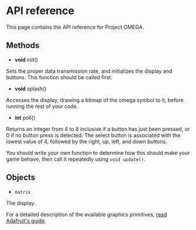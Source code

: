 # API reference

This page contains the API reference for Project OMEGA.

## Methods

- **void** init()

Sets the proper data transmission rate, and initializes the display and buttons. This function should be called first.

- **void** splash()

Accesses the display, drawing a bitmap of the omega symbol to it, before running the rest of your code.

- **int** poll()

Returns an integer from 4 to 8 inclusive if a button has just been pressed, or 0 if no button press is detected. The select button is associated with the lowest value of 4, followed by the right, up, left, and down buttons.

You should write your own function to determine how this should make your game behave, then call it repeatedly using `void update()`.

## Objects

- `matrix`

The display.

For a detailed description of the available graphics primitives, [read Adafruit's guide](https://learn.adafruit.com/adafruit-gfx-graphics-library/graphics-primitives).
